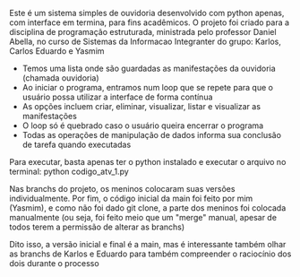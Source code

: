 Este é um sistema simples de ouvidoria desenvolvido com python apenas, com interface em termina, para fins acadêmicos.
O projeto foi criado para a disciplina de programação estruturada, ministrada pelo professor Daniel Abella, no curso de Sistemas da Informacao
Integranter do grupo: Karlos, Carlos Eduardo e Yasmim

- Temos uma lista onde são guardadas as manifestações da ouvidoria (chamada ouvidoria)
- Ao iniciar o programa, entramos num loop que se repete para que o usuário possa utilizar a interface de forma contínua
- As opções incluem criar, eliminar, visualizar, listar e visualizar as manifestações
- O loop só é quebrado caso o usuário queira encerrar o programa
- Todas as operações de manipulação de dados informa sua conclusão de tarefa quando executadas

Para executar, basta apenas ter o python instalado e executar o arquivo no terminal:
python codigo_atv_1.py

Nas branchs do projeto, os meninos colocaram suas versões individualmente.
Por fim, o código inicial da main foi feito por mim (Yasmim), e como não foi dado git clone, a parte dos meninos foi colocada manualmente
(ou seja, foi feito meio que um "merge" manual, apesar de todos terem a permissão de alterar as branchs)

Dito isso, a versão inicial e final é a main, mas é interessante também olhar as branchs de Karlos e Eduardo para também compreender o raciocínio dos dois durante o processo